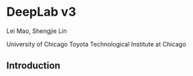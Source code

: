 # DeepLab v3

Lei Mao, Shengjie Lin

University of Chicago
Toyota Technological Institute at Chicago

## Introduction

